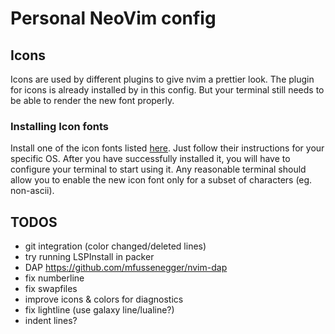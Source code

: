 # Personal NeoVim config

## Icons
Icons are used by different plugins to give nvim a prettier look. The plugin for icons is already installed by in this config.
But your terminal still needs to be able to render the new font properly.

### Installing Icon fonts

Install one of the icon fonts listed [here](https://www.nerdfonts.com/). Just follow their instructions for your specific OS.
After you have successfully installed it, you will have to configure your terminal to start using it. 
Any reasonable terminal should allow you to enable the new icon font only for a subset of characters (eg. non-ascii). 


## TODOS
- git integration (color changed/deleted lines)
- try running LSPInstall in packer
- DAP https://github.com/mfussenegger/nvim-dap
- fix numberline
- fix swapfiles
- improve icons & colors for diagnostics
- fix lightline (use galaxy line/lualine?)
- indent lines?
